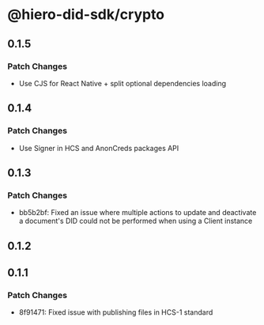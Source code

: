 # @hiero-did-sdk/crypto

## 0.1.5

### Patch Changes

- Use CJS for React Native + split optional dependencies loading

## 0.1.4

### Patch Changes

- Use Signer in HCS and AnonCreds packages API

## 0.1.3

### Patch Changes

- bb5b2bf: Fixed an issue where multiple actions to update and deactivate a document's DID could not be performed when using a Client instance

## 0.1.2

## 0.1.1

### Patch Changes

- 8f91471: Fixed issue with publishing files in HCS-1 standard
